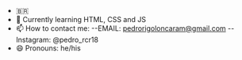 -  🇧🇷
- 🌱 Currently learning HTML, CSS and JS 
- 📫 How to contact me:
    --EMAIL: pedrorigoloncaram@gmail.com
    --Instagram: @pedro_rcr18
- 😄 Pronouns: he/his

<!---
PedroksKK/PedroksKK is a ✨ special ✨ repository because its `README.md` (this file) appears on your GitHub profile.
You can click the Preview link to take a look at your changes.
--->
